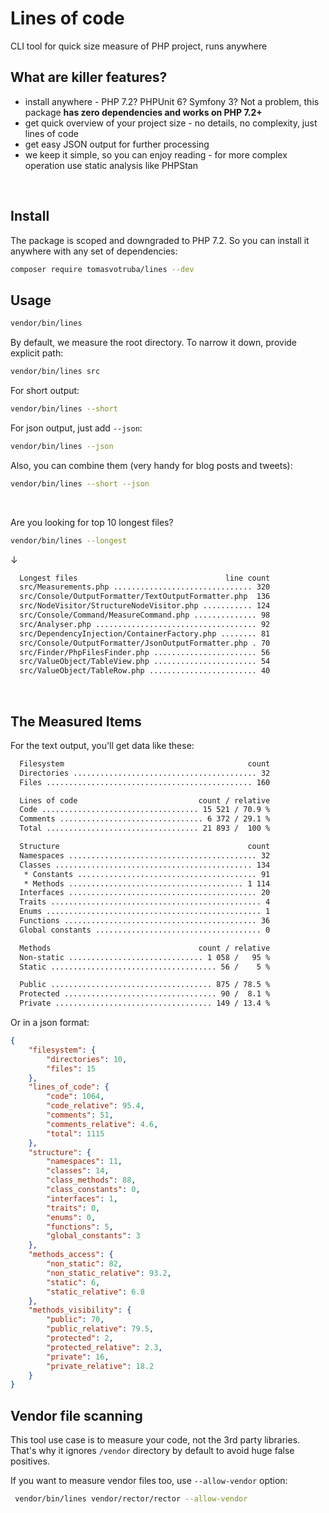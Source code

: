 # Lines of code

CLI tool for quick size measure of PHP project, runs anywhere

## What are killer features?

* install anywhere - PHP 7.2? PHPUnit 6? Symfony 3? Not a problem, this package **has zero dependencies and works on PHP 7.2+**
* get quick overview of your project size - no details, no complexity, just lines of code
* get easy JSON output for further processing
* we keep it simple, so you can enjoy reading - for more complex operation use static analysis like PHPStan

<br>

## Install

The package is scoped and downgraded to PHP 7.2. So you can install it anywhere with any set of dependencies:

```bash
composer require tomasvotruba/lines --dev
```

## Usage

```bash
vendor/bin/lines
```

By default, we measure the root directory. To narrow it down, provide explicit path:

```bash
vendor/bin/lines src
```

For short output:

```bash
vendor/bin/lines --short
```

For json output, just add `--json`:

```bash
vendor/bin/lines --json
```

Also, you can combine them (very handy for blog posts and tweets):

```bash
vendor/bin/lines --short --json
```

<br>

Are you looking for top 10 longest files?

```bash
vendor/bin/lines --longest
```

↓

```bash
  Longest files                                 line count
  src/Measurements.php ............................... 320
  src/Console/OutputFormatter/TextOutputFormatter.php  136
  src/NodeVisitor/StructureNodeVisitor.php ........... 124
  src/Console/Command/MeasureCommand.php .............. 98
  src/Analyser.php .................................... 92
  src/DependencyInjection/ContainerFactory.php ........ 81
  src/Console/OutputFormatter/JsonOutputFormatter.php . 70
  src/Finder/PhpFilesFinder.php ....................... 56
  src/ValueObject/TableView.php ....................... 54
  src/ValueObject/TableRow.php ........................ 40
```

<br>

## The Measured Items

For the text output, you'll get data like these:

```bash
  Filesystem                                         count
  Directories ......................................... 32
  Files .............................................. 160

  Lines of code                           count / relative
  Code ................................... 15 521 / 70.9 %
  Comments ................................ 6 372 / 29.1 %
  Total .................................. 21 893 /  100 %

  Structure                                          count
  Namespaces .......................................... 32
  Classes ............................................ 134
   * Constants ........................................ 91
   * Methods ....................................... 1 114
  Interfaces .......................................... 20
  Traits ............................................... 4
  Enums ................................................ 1
  Functions ........................................... 36
  Global constants ..................................... 0

  Methods                                 count / relative
  Non-static .............................. 1 058 /   95 %
  Static ..................................... 56 /    5 %

  Public .................................... 875 / 78.5 %
  Protected .................................. 90 /  8.1 %
  Private ................................... 149 / 13.4 %
```

Or in a json format:

```json
{
    "filesystem": {
        "directories": 10,
        "files": 15
    },
    "lines_of_code": {
        "code": 1064,
        "code_relative": 95.4,
        "comments": 51,
        "comments_relative": 4.6,
        "total": 1115
    },
    "structure": {
        "namespaces": 11,
        "classes": 14,
        "class_methods": 88,
        "class_constants": 0,
        "interfaces": 1,
        "traits": 0,
        "enums": 0,
        "functions": 5,
        "global_constants": 3
    },
    "methods_access": {
        "non_static": 82,
        "non_static_relative": 93.2,
        "static": 6,
        "static_relative": 6.8
    },
    "methods_visibility": {
        "public": 70,
        "public_relative": 79.5,
        "protected": 2,
        "protected_relative": 2.3,
        "private": 16,
        "private_relative": 18.2
    }
}
```


## Vendor file scanning

This tool use case is to measure your code, not the 3rd party libraries. That's why it ignores `/vendor` directory by default to avoid huge false positives.

If you want to measure vendor files too, use `--allow-vendor` option:

```bash
 vendor/bin/lines vendor/rector/rector --allow-vendor
```
